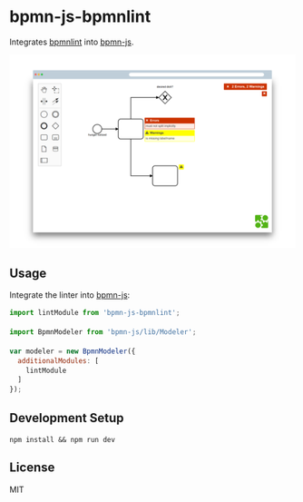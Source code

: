 # bpmn-js-bpmnlint

Integrates [bpmnlint](https://github.com/bpmn-io/bpmnlint) into [bpmn-js](https://github.com/bpmn-io/bpmn-js).

![Screenshot](docs/screenshot.png)


## Usage

Integrate the linter into [bpmn-js](https://github.com/bpmn-io/bpmn-js):

```javascript
import lintModule from 'bpmn-js-bpmnlint';

import BpmnModeler from 'bpmn-js/lib/Modeler';

var modeler = new BpmnModeler({
  additionalModules: [
    lintModule
  ]
});
```


## Development Setup

```
npm install && npm run dev
```


## License

MIT